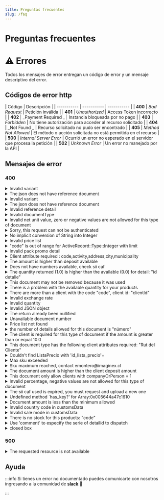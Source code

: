 ```yaml
---
title: Preguntas frecuentes
slug: /faq
---
```


# Preguntas frecuentes

# ⚠️ Errores
Todos los mensajes de error entregan un código de error y un mensaje descriptivo del error.

## Códigos de error http
| Código      | Descripción  |
| ----------- | ----------- | ----------- |
| **400**      | _Bad Request_     | Petición inválida     |
| **401**      | _Unauthorized_     | Access Token incorrecto     |
| **402**      | _Payment Required _    | Instancia bloqueada por no pago    |
| **403**      | _Forbidden_     | No tiene autorización para acceder al recurso solicitado     |
| **404**      | _Not Found _   | Recurso solicitado no pudo ser encontrado     |
| **405**      | _Method Not Allowed_     | El método o acción solicitada no está permitida en el recurso     |
| **500**      | _Internal Server Error_     | Ocurrió un error no esperado en el servidor que procesa la petición   |
| **502**      | _Unknown Error_     | Un error no manejado por la API  |


## Mensajes de error
### 400
<details>
	<summary>Invalid variant</summary>
	<div>
<div><b>Descripción:</b> Verifica la variante del detalle, estado, espacios o guiones están correctamente enviados.</div>
<div><b>Respuesta:</b> 
<code>

"error": invalid variant"
</code>
</div>
  </div>
</details>

<details>
	<summary>The json does not have reference document</summary>
    <div>
        <div><b>Descripción:</b> Verifica la estructura JSON, si estás generando una devolución, ésta debe tener una referencia.</div>
        <div><b>Respuesta:</b> <code>"error": "the json does not have reference document"</code></div>
    </div>
</details>

<details>
	<summary>Invalid variant</summary>
    <div>
        <div><b>Descripción:</b> Verifica la(s) variante(s) que se envian, ej su estado, espacios, guiones o la variante es posible que la variante no exista</div>
<div><b>Respuesta:</b> <code>"error": invalid variant"</code></div>
    </div>
</details>
	


<details>
	<summary>The json does not have reference document</summary>
    <div>
        <div><b>Descripción:</b> Verifica la referencia usada</div>
<div><b>Respuesta:</b> <code>"error": "the json does not have reference document"	</code></div>
    </div>
</details>



<details>
	<summary>Invalid reference detail</summary>
    <div>
        <div><b>Descripción:</b> Verifica la referencia del documento a nivel del detalle debe ser un id válido</div>
<div><b>Respuesta:</b> <code>"error": "invalid reference detail"</code></div>
    </div>
</details>
	


<details>
	<summary>Invalid documentType</summary>
    <div>
        <div><b>Descripción:</b> Verifica el documentType que esté activo. Valida que estás apuntando al recurso correcto (devoluciones a returns.json / ventas a documents.json etc)</div>
<div><b>Respuesta:</b> <code>"error": "invalid documentType"</code></div>
    </div>
</details>
	


<details>
	<summary>Invalid net unit value, zero or negative values are not allowed for this type of document</summary>
    <div>
        <div><b>Descripción:</b> Verifica los valores en los netos, si necesitas generar una línea con valor 0, indica un 100% descuento a la línea</div>
<div><b>Respuesta:</b> <code>"error": "Invalid net unit value, zero or negative values are not allowed for this type of document"</code></div>
    </div>
</details>



<details>
	<summary>Sorry, this request can not be authenticated</summary>
    <div>
        <div><b>Descripción:</b> Verifica el token de acceso utilizado en la petición</div>
<div><b>Respuesta:</b> <code>"error":"Sorry, this request can not be authenticated"</code></div>
    </div>
</details>
	


<details>
	<summary>No implicit conversion of String into Integer</summary>
    <div>
        <div><b>Descripción:</b> Verifica la estructura JSON, respeta nodos y arreglos según corresponda</div>
<div><b>Respuesta:</b> <code>"error": "no implicit conversion of String into Integer"</code></div>
    </div>
</details>
	


<details>
	<summary>Invalid price list</summary>
    <div>
        <div><b>Descripción:</b> Verifica la lista de precios que estas referenciando, debe existir y tener estado activo.</div>
<div><b>Respuesta:</b> <code>"error": "invalid price list"</code></div>
    </div>
</details>
	


<details>
	<summary>"code" is out of range for ActiveRecord::Type::Integer with limit </summary>
    <div>
        <div><b>Descripción:</b> Verifica que el code que estás usando exista en Bsale o tenga estado 0</div>
<div><b>Respuesta:</b> <code>"error":""code" is out of range for ActiveRecord::Type::Integer with limit 4"</code></div>
    </div>
</details>
	


<details>
	<summary>Invalid pack promo detail</summary>
    <div>
        <div><b>Descripción:</b> Verifica que el pack promoción esté asociado por variantes. Valida que el code del pack exista.</div>
<div><b>Respuesta:</b> <code>"error":"invalid pack promo detail"</code></div>
    </div>
</details>
	


<details>
	<summary>Client attribute required : code,activity,address,city,municipality</summary>
    <div>
        <div><b>Descripción:</b> Verifica los datos de cliente. En caso que no necesitar estos datos, colocate en contacto con ayuda@bsale.app</div>
<div><b>Respuesta:</b> <code>"error":"client attribute required : code,activity,address,city,municipality"</code></div>
    </div>
</details>
	


<details>
	<summary>The amount is higher than deposit available</summary>
    <div>
        <div><b>Descripción:</b> Verifica el monto pagado sea mayor o igual a la deuda</div>
<div><b>Respuesta:</b> <code>"error": "the amount is higher than deposit available"</code></div>
    </div>
</details>
	


<details>
	<summary>Does not have numbers available, check sii caf</summary>
    <div>
        <div><b>Descripción:</b> Verifica los folios electrónicos, en caso de ser necesario cargar nuevos</div>
<div><b>Respuesta:</b> <code>"error": "does not have numbers available, check sii caf"</code></div>
    </div>
</details>
	


<details>
	<summary>The quantity returned (1.0) is higher than the available (0.0) for detail: "id detalle"</summary>
    <div>
        <div><b>Descripción:</b> Verifica la cantidad de la devolución. Valida que no tenga generada una devolución a la misma venta.</div>
<div><b>Respuesta:</b> <code>"error": "The quantity returned (1.0) is higher than the available (0.0) for detail: "id detalle""</code></div>
    </div>
</details>
	


<details>
	<summary>This document may not be removed because it was used</summary>
    <div>
        <div><b>Descripción:</b> Verifica que el documento de referencia esté con estado activo</div>
<div><b>Respuesta:</b> <code>"error": "This document may not be removed because it was used"</code></div>
    </div>
</details>
	


<details>
	<summary>There is a problem with the available quantity for your products</summary>
    <div>
        <div><b>Descripción:</b> Verifica la cantidad de stock</div>
<div><b>Respuesta:</b> <code>"error": "There is a problem with the available quantity for your products"</code></div>
    </div>
</details>
	


<details>
	<summary>There are more than a client with the code "code", client id: "clientId"</summary>
    <div>
        <div><b>Descripción:</b> Verifica que no exista un cliente con el mismo rut / mail</div>
<div><b>Respuesta:</b> <code>"error": "There are more than a client with the code "code", client id: "clientId""</code></div>
    </div>
</details>
	


<details>
	<summary>Invalid exchange rate</summary>
    <div>
        <div><b>Descripción:</b> Verifica la lista de precios enviada (priceListId) o la asignada por defecto a la sucursal en caso de no enviar.</div>
<div><b>Respuesta:</b> <code>"error":"invalid exchange rate"</code></div>
    </div>
</details>
	


<details>
	<summary>Invalid quantity</summary>
    <div>
        <div><b>Descripción:</b> Verifica que respetas la estructura de envío en el detalle (corchetes y comas)</div>
<div><b>Respuesta:</b> <code>"error": "invalid quantity"</code></div>
    </div>
</details>
	


<details>
	<summary>Invalid JSON object</summary>
    <div>
        <div><b>Descripción:</b> Verifica que estás cerrando con coma (,) y comillas (") cada atributos que lo requiera</div>
<div><b>Respuesta:</b> <code>"error": "Invalid JSON object"</code></div>
    </div>
</details>
	


<details>
	<summary>The return already been nullified</summary>
    <div>
        <div><b>Descripción:</b> Verifica que la devolución esté disponible a anular</div>
<div><b>Respuesta:</b> <code>"error": "the return already been nullified"</code></div>
    </div>
</details>
	
<details>
	<summary>Unavailable document number</summary>
    <div>
        <div><b>Descripción:</b> Verifica el folio del documento. Contacta a soporte ayuda@bsale.app</div>
<div><b>Respuesta:</b> <code>"error": "unavailable document number"	</code></div>
    </div>
</details>

<details>
	<summary>Price list not found</summary>
    <div>
        <div><b>Descripción:</b> Verifica el priceListId enviado en tu json, valida que este activo</div>
<div><b>Respuesta:</b> <code>"error": "price list not found"</code></div>
    </div>
</details>
	
<details>
	<summary>the number of details allowed for this document is "número"</summary>
    <div>
        <div><b>Descripción:</b> Verifica la configuración del tipo de documento, cada tipo de documento se configura según sus necesidades</div>
<div><b>Respuesta:</b> <code>"error": "the number of details allowed for this document is "número""</code></div>
    </div>
</details>
	
<details>
	<summary>The client is required for this type of document if the amount is greater than or equal 10.0</summary>
    <div>
        <div><b>Descripción:</b> Verifica la configuración del tipo de documento, cada tipo de documento se configura según sus necesidades</div>
<div><b>Respuesta:</b> <code>"error": "The client is required for this type of document if the amount is greater than or equal 10.0"</code></div>
    </div>
</details>
	
<details>
	<summary>This document type has the following client attributes required: "Rut del Cliente"</summary>
    <div>
        <div><b>Descripción:</b> Verifica la configuración del tipo de documento. En caso que no necesitar estos datos, colocate en contacto con ayuda@bsale.app</div>
<div><b>Respuesta:</b> <code>"error": "This document type has the following client attributes required: "Rut del Cliente""</code></div>
    </div>
</details>
	
<details>
	<summary>Couldn't find ListaPrecio with 'id_lista_precio'= </summary>
    <div>
        <div><b>Descripción:</b> Verifica que la sucursal tenga definida una lista de precios por defecto</div>
<div><b>Respuesta:</b> <code>"error": "Couldn't find ListaPrecio with 'id_lista_precio'= "</code></div>
    </div>
</details>
	
<details>
	<summary>Max sku exceeded</summary>
    <div>
        <div><b>Descripción:</b> Verifica la cantidad de skus en tu plan contratado, contacta a tu ejecutivo</div>
<div><b>Respuesta:</b> <code>"error": "max sku exceeded"</code></div>
    </div>
</details>
	
<details>
	<summary>Sku maximum reached, contact emontero@imaginex.cl</summary>
    <div>
        <div><b>Descripción:</b> Verifica la cantidad de skus en tu plan contratado</div>
<div><b>Respuesta:</b> <code>"error": "sku maximum reached, contact emontero@imaginex.cl"</code></div>
    </div>
</details>

<details>
	<summary>The document amount is higher than the client deposit amount</summary>
    <div>
        <div><b>Descripción:</b> Verifica que el cliente no tiene un monto de abono igual al usado en el tipo de pago</div>
<div><b>Respuesta:</b> <code>"error": "The document amount is higher than the client deposit amount"</code></div>
    </div>
</details>

<details>
	<summary>This document only allow clients with companyOrPerson = 1</summary>
    <div>
        <div><b>Descripción:</b> Verifica la configuración del tipo de documento. Valida la restricción de uso de cliente</div>
<div><b>Respuesta:</b> <code>"error": "This document only allow clients with companyOrPerson = 1"</code></div>
    </div>
</details>

<details>
	<summary>Invalid percentage, negative values are not allowed for this type of document</summary>
    <div>
        <div><b>Descripción:</b> Verifica la configuración del tipo de documento</div>
<div><b>Respuesta:</b> <code>"error": "Invalid percentage, negative values are not allowed for this type of document"</code></div>
    </div>
</details>
	
<details>
	<summary>The sii caf used is expired, you must request and upload a new one</summary>
    <div>
        <div><b>Descripción:</b> Verifica los folios electrónicos, en caso de ser necesario cargar nuevos</div>
<div><b>Respuesta:</b> <code>"error": "The sii caf used is expired, you must request and upload a new one"</code></div>
    </div>
</details>
	
<details>
	<summary>Undefined method `has_key?' for Array:0x005644a47c1610 </summary>
    <div>
        <div><b>Descripción:</b> Verifica que que no estés enviando arreglos en nodos</div> 
<div><b>Respuesta:</b> <code>"error": "undefined method `has_key?' for Array:0x005644a47c1610"</code></div>
    </div>
</details>
	
<details>
	<summary>Document amount is less than the minimum allowed</summary>
    <div>
        <div><b>Descripción:</b> Verifica el monto mínimo del documento (Configuración tipo documento)</div>
<div><b>Respuesta:</b> <code>"error": "document amount is less than the minimum allowed"</code></div>
    </div>
</details>
	
<details>
	<summary>Invalid country code in customsData</summary>
    <div>
        <div><b>Descripción:</b> Verifica las propiedades de la factura de exportación</div>
<div><b>Respuesta:</b> <code>"error": "invalid country code in customsData"</code></div>
    </div>
</details>

<details>
	<summary>Invalid sale mode in customsData</summary>
    <div>
        <div><b>Descripción:</b> Verifica las propiedades de la factura de exportación</div>
<div><b>Respuesta:</b> <code>"error": "invalid sale mode in customsData"</code></div>
    </div>
</details>

<details>
	<summary>There is no stock for this products: "code"</summary>
    <div>
        <div><b>Descripción:</b> Verifica el code devuelto por la respuesta, debe tener stock para ser vendido</div>
<div><b>Respuesta:</b> <code>"error": "There is no stock for this products: "code""</code></div>
    </div>
</details>

<details>
	<summary>Use 'comment' to especify the serie of detailid to dispatch</summary>
    <div>
        <div><b>Descripción:</b> Verifica que estás ingresando una serie en el detalle del documento, como indica la respuesta (comment)</div>
<div><b>Respuesta:</b> <code>"error": "Use 'comment' to especify the serie of detailid to dispatch."</code></div>
    </div>
</details>

<details>
	<summary>closed box</summary>
    <div>
        <div><b>Descripción:</b> El documento que estás intentando eliminar, pertenece a una caja cerrada. Debes abrir caja del día de generación del documento y reintentar.</div>
<div><b>Respuesta:</b> <code>"error": "closed box"</code></div>
    </div>
</details>

### 500
<details>
	<summary>The requested resource is not available</summary>
    <div>
        <div><b>Descripción:</b> Verifica que estás ingresando una url válida. Considera además el rate limit de nuestra API</div>
<div><b>Respuesta:</b> <code>"error": "The requested resource is not available"</code></div>
    </div>
</details>


## Ayuda
:::info
Si tienes un error no documentado puedes comunicarte con nosotros ingresando a la comunidad de [**slack**](https://bsaledev.slack.com/join/shared_invite/zt-1h1cqt05g-fqnTiREZYN8g47gf~caO5w#/shared-invite/email) 👋

:::